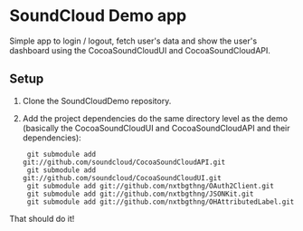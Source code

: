 # SoundCloud Demo app

Simple app to login / logout, fetch user's data and show the user's dashboard using the CocoaSoundCloudUI and CocoaSoundCloudAPI.

## Setup

1. Clone the SoundCloudDemo repository.

2. Add the project dependencies do the same directory level as the demo (basically the CocoaSoundCloudUI and CocoaSoundCloudAPI and their dependencies):

        git submodule add git://github.com/soundcloud/CocoaSoundCloudAPI.git
        git submodule add git://github.com/soundcloud/CocoaSoundCloudUI.git
        git submodule add git://github.com/nxtbgthng/OAuth2Client.git
        git submodule add git://github.com/nxtbgthng/JSONKit.git
        git submodule add git://github.com/nxtbgthng/OHAttributedLabel.git

That should do it!
